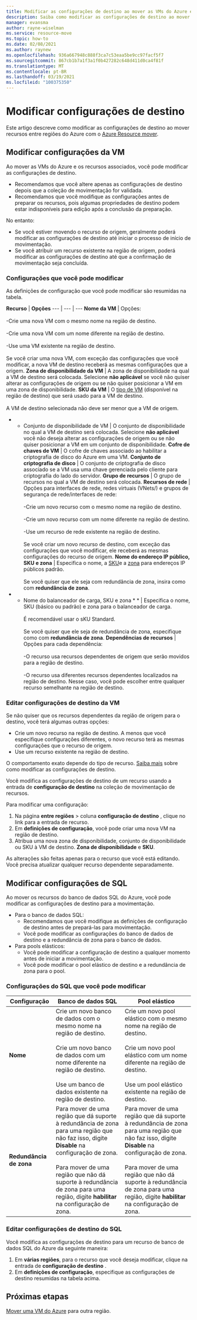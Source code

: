 ```yaml
---
title: Modificar as configurações de destino ao mover as VMs do Azure entre regiões com o Azure Resource mover
description: Saiba como modificar as configurações de destino ao mover as VMs do Azure entre regiões com o Azure Resource mover.
manager: evansma
author: rayne-wiselman
ms.service: resource-move
ms.topic: how-to
ms.date: 02/08/2021
ms.author: raynew
ms.openlocfilehash: 936a667948c888f3ca7c53eaa5be9cc97facf5f7
ms.sourcegitcommit: 867cb1b7a1f3a1f0b427282c648d411d0ca4f81f
ms.translationtype: MT
ms.contentlocale: pt-BR
ms.lasthandoff: 03/19/2021
ms.locfileid: "100375350"
---
```

# <a name="modify-destination-settings"></a>Modificar configurações de destino

Este artigo descreve como modificar as configurações de destino ao mover recursos entre regiões do Azure com o [Azure Resource mover](overview.md).


## <a name="modify-vm-settings"></a>Modificar configurações da VM

Ao mover as VMs do Azure e os recursos associados, você pode modificar as configurações de destino. 

- Recomendamos que você altere apenas as configurações de destino depois que a coleção de movimentação for validada.
- Recomendamos que você modifique as configurações antes de preparar os recursos, pois algumas propriedades de destino podem estar indisponíveis para edição após a conclusão da preparação.

No entanto:
- Se você estiver movendo o recurso de origem, geralmente poderá modificar as configurações de destino até iniciar o processo de início de movimentação.
- Se você atribuir um recurso existente na região de origem, poderá modificar as configurações de destino até que a confirmação de movimentação seja concluída.

### <a name="settings-you-can-modify"></a>Configurações que você pode modificar

As definições de configuração que você pode modificar são resumidas na tabela.

**Recurso** | **Opções** 
--- | --- | --- 
**Nome da VM** | Opções:<br/><br/> -Crie uma nova VM com o mesmo nome na região de destino.<br/><br/> -Crie uma nova VM com um nome diferente na região de destino.<br/><br/> -Use uma VM existente na região de destino.<br/><br/> Se você criar uma nova VM, com exceção das configurações que você modificar, a nova VM de destino receberá as mesmas configurações que a origem.
**Zona de disponibilidade da VM** | A zona de disponibilidade na qual a VM de destino será colocada. Selecione **não aplicável** se você não quiser alterar as configurações de origem ou se não quiser posicionar a VM em uma zona de disponibilidade.
**SKU da VM** | O [tipo de VM](https://azure.microsoft.com/pricing/details/virtual-machines/series/) (disponível na região de destino) que será usado para a VM de destino.<br/><br/> A VM de destino selecionada não deve ser menor que a VM de origem.
* * Conjunto de disponibilidade de VM | O conjunto de disponibilidade no qual a VM de destino será colocada. Selecione **não aplicável**  você não deseja alterar as configurações de origem ou se não quiser posicionar a VM em um conjunto de disponibilidade.
**Cofre de chaves de VM** | O cofre de chaves associado ao habilitar a criptografia de disco do Azure em uma VM.
**Conjunto de criptografia de disco** | O conjunto de criptografia de disco associado se a VM usa uma chave gerenciada pelo cliente para criptografia do lado do servidor.
**Grupo de recursos** | O grupo de recursos no qual a VM de destino será colocada.
**Recursos de rede** | Opções para interfaces de rede, redes virtuais (VNets/) e grupos de segurança de rede/interfaces de rede:<br/><br/> -Crie um novo recurso com o mesmo nome na região de destino.<br/><br/> -Crie um novo recurso com um nome diferente na região de destino.<br/><br/> -Use um recurso de rede existente na região de destino.<br/><br/> Se você criar um novo recurso de destino, com exceção das configurações que você modificar, ele receberá as mesmas configurações do recurso de origem.
**Nome do endereço IP público, SKU e zona** | Especifica o nome, a [SKU](../virtual-network/public-ip-addresses.md#sku)e a [zona](../virtual-network/public-ip-addresses.md#standard) para endereços IP públicos padrão.<br/><br/> Se você quiser que ele seja com redundância de zona, insira como com **redundância de zona**.
* * Nome do balanceador de carga, SKU e zona * * | Especifica o nome, SKU (básico ou padrão) e zona para o balanceador de carga.<br/><br/> É recomendável usar o sKU Standard.<br/><br/> Se você quiser que ele seja de redundância de zona, especifique como com **redundância de zona**.
**Dependências de recursos** | Opções para cada dependência:<br/><br/>-O recurso usa recursos dependentes de origem que serão movidos para a região de destino.<br/><br/> -O recurso usa diferentes recursos dependentes localizados na região de destino. Nesse caso, você pode escolher entre qualquer recurso semelhante na região de destino.

### <a name="edit-vm-destination-settings"></a>Editar configurações de destino da VM

Se não quiser que os recursos dependentes da região de origem para o destino, você terá algumas outras opções:

- Crie um novo recurso na região de destino. A menos que você especifique configurações diferentes, o novo recurso terá as mesmas configurações que o recurso de origem.
- Use um recurso existente na região de destino.

O comportamento exato depende do tipo de recurso. [Saiba mais](modify-target-settings.md) sobre como modificar as configurações de destino.

Você modifica as configurações de destino de um recurso usando a entrada de **configuração de destino** na coleção de movimentação de recursos. 

Para modificar uma configuração: 

1. Na página **entre regiões** > coluna **configuração de destino** , clique no link para a entrada de recurso.
2. Em **definições de configuração**, você pode criar uma nova VM na região de destino.
3. Atribua uma nova zona de disponibilidade, conjunto de disponibilidade ou SKU à VM de destino. **Zona de disponibilidade** e **SKU**.

As alterações são feitas apenas para o recurso que você está editando. Você precisa atualizar qualquer recurso dependente separadamente.


## <a name="modify-sql-settings"></a>Modificar configurações de SQL

Ao mover os recursos do banco de dados SQL do Azure, você pode modificar as configurações de destino para a movimentação. 

- Para o banco de dados SQL:
    - Recomendamos que você modifique as definições de configuração de destino antes de prepará-las para movimentação.
    - Você pode modificar as configurações do banco de dados de destino e a redundância de zona para o banco de dados.
- Para pools elásticos:
    -  Você pode modificar a configuração de destino a qualquer momento antes de iniciar a movimentação.
    - Você pode modificar o pool elástico de destino e a redundância de zona para o pool. 

### <a name="sql-settings-you-can-modify"></a>Configurações do SQL que você pode modificar

**Configuração** | **Banco de dados SQL** | **Pool elástico**
--- | --- | ---
**Nome** | Crie um novo banco de dados com o mesmo nome na região de destino.<br/><br/> Crie um novo banco de dados com um nome diferente na região de destino.<br/><br/> Use um banco de dados existente na região de destino. | Crie um novo pool elástico com o mesmo nome na região de destino.<br/><br/> Crie um novo pool elástico com um nome diferente na região de destino.<br/><br/> Use um pool elástico existente na região de destino.
**Redundância de zona** | Para mover de uma região que dá suporte à redundância de zona para uma região que não faz isso, digite **Disable** na configuração de zona.<br/><br/> Para mover de uma região que não dá suporte à redundância de zona para uma região, digite **habilitar** na configuração de zona. | Para mover de uma região que dá suporte à redundância de zona para uma região que não faz isso, digite **Disable** na configuração de zona.<br/><br/> Para mover de uma região que não dá suporte à redundância de zona para uma região, digite **habilitar** na configuração de zona.

### <a name="edit-sql-destination-settings"></a>Editar configurações de destino do SQL

Você modifica as configurações de destino para um recurso de banco de dados SQL do Azure da seguinte maneira: 

1. Em **várias regiões**, para o recurso que você deseja modificar, clique na entrada de **configuração de destino** .
2. Em **definições de configuração**, especifique as configurações de destino resumidas na tabela acima.

## <a name="next-steps"></a>Próximas etapas

[Mover uma VM do Azure](tutorial-move-region-virtual-machines.md) para outra região.
